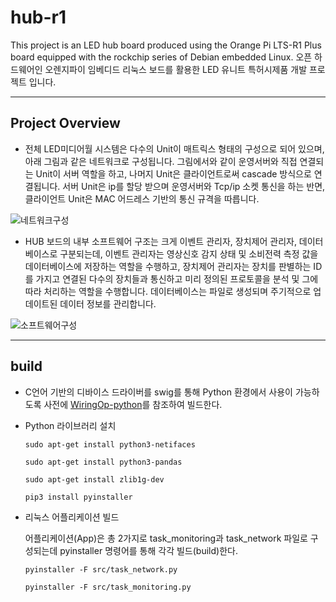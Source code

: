 # hub-r1
This project is an LED hub board produced using the Orange Pi LTS-R1 Plus board equipped with the rockchip series of Debian embedded Linux.
오픈 하드웨어인 오렌지파이 임베디드 리눅스 보드를 활용한 LED 유니트 특허시제품 개발 프로젝트 입니다.

---

## Project Overview
- 전체 LED미디어월 시스템은 다수의 Unit이 매트릭스 형태의 구성으로 되어 있으며, 아래 그림과 같은 네트워크로 구성됩니다.
그림에서와 같이 운영서버와 직접 연결되는 Unit이 서버 역할을 하고, 나머지 Unit은 클라이언트로써 cascade 방식으로 연결됩니다.
서버 Unit은 ip를 할당 받으며 운영서버와 Tcp/ip 소켓 통신을 하는 반면, 클라이언트 Unit은 MAC 어드레스 기반의 통신 규격을 따릅니다.

![네트워크구성](https://github.com/movenine/hub-r1/assets/57665081/6b3259cd-6ba6-41e0-a2c7-52cf27d35ed8)


- HUB 보드의 내부 소프트웨어 구조는 크게 이벤트 관리자, 장치제어 관리자, 데이터베이스로 구분되는데, 이벤트 관리자는 영상신호 감지 상태 및 소비전력 측정 값을 데이터베이스에 저장하는 역할을 수행하고, 장치제어 관리자는 장치를 판별하는 ID를 가지고 연결된 다수의 장치들과 통신하고 미리 정의된 프로토콜을 분석 및 그에 따라 처리하는 역할을 수행합니다. 데이터베이스는 파일로 생성되며 주기적으로 업데이트된 데이터 정보를 관리합니다.

![소프트웨어구성](https://github.com/movenine/hub-r1/assets/57665081/0a2395ac-86e4-4946-b3e3-86f36bce2f08)

---

## build
- C언어 기반의 디바이스 드라이버를 swig를 통해 Python 환경에서 사용이 가능하도록 사전에 [WiringOp-python](https://github.com/orangepi-xunlong/wiringOP-Python.git)를 참조하여 빌드한다.
- Python 라이브러리 설치

  `sudo apt-get install python3-netifaces `

  `sudo apt-get install python3-pandas`

  `sudo apt-get install zlib1g-dev`

  `pip3 install pyinstaller`

- 리눅스 어플리케이션 빌드

  어플리케이션(App)은 총 2가지로 task_monitoring과 task_network 파일로 구성되는데 pyinstaller 명령어를 통해 각각 빌드(build)한다.

  `pyinstaller -F src/task_network.py`

  `pyinstaller -F src/task_monitoring.py`




  
